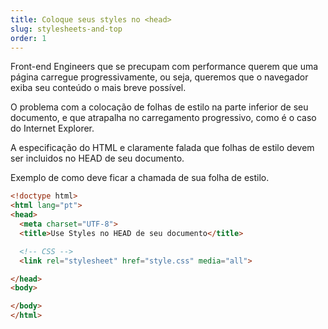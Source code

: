```yaml
---
title: Coloque seus styles no <head>
slug: stylesheets-and-top
order: 1
---
```


Front-end Engineers que se precupam com performance querem que uma página carregue progressivamente, ou seja, queremos que o navegador exiba seu conteúdo o mais breve possível.

O problema com a colocação de folhas de estilo na parte inferior de seu documento, e que atrapalha no carregamento progressivo, como é o caso do Internet Explorer.

A especificação do HTML e claramente falada que folhas de estilo devem ser incluidos no HEAD de seu documento.

Exemplo de como deve ficar a chamada de sua folha de estilo.

``` HTML
<!doctype html>
<html lang="pt">
<head>
  <meta charset="UTF-8">
  <title>Use Styles no HEAD de seu documento</title>

  <!-- CSS -->
  <link rel="stylesheet" href="style.css" media="all">

</head>
<body>

</body>
</html>
```
